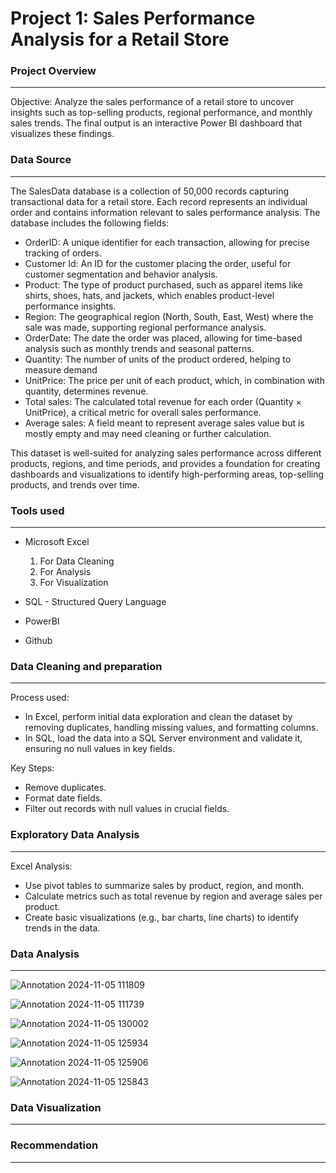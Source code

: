 # **Project 1: Sales Performance Analysis for a Retail Store**

### Project Overview
---
Objective: Analyze the sales performance of a retail store to uncover insights such as top-selling products, regional performance, and monthly sales trends. The final output is an interactive Power BI dashboard that visualizes these findings.

### Data Source 
---
The SalesData database is a collection of 50,000 records capturing transactional data for a retail store. Each record represents an individual order and contains information relevant to sales performance analysis. The database includes the following fields:

- OrderID: A unique identifier for each transaction, allowing for precise tracking of orders.
- Customer Id: An ID for the customer placing the order, useful for customer segmentation and behavior analysis.
- Product: The type of product purchased, such as apparel items like shirts, shoes, hats, and jackets, which enables product-level performance insights.
- Region: The geographical region (North, South, East, West) where the sale was made, supporting regional performance analysis.
- OrderDate: The date the order was placed, allowing for time-based analysis such as monthly trends and seasonal patterns.
- Quantity: The number of units of the product ordered, helping to measure demand
- UnitPrice: The price per unit of each product, which, in combination with quantity, determines revenue.
- Total sales: The calculated total revenue for each order (Quantity × UnitPrice), a critical metric for overall sales performance.
- Average sales: A field meant to represent average sales value but is mostly empty and may need cleaning or further calculation.

This dataset is well-suited for analyzing sales performance across different products, regions, and time periods, and provides a foundation for creating dashboards and visualizations to identify high-performing areas, top-selling products, and trends over time.

### Tools used
---

- Microsoft Excel
  1. For Data Cleaning
  2. For Analysis
  3. For Visualization

- SQL - Structured Query Language
- PowerBI
- Github

### Data Cleaning and preparation
---
Process used:
- In Excel, perform initial data exploration and clean the dataset by removing duplicates, handling missing values, and formatting columns.
- In SQL, load the data into a SQL Server environment and validate it, ensuring no null values in key fields.

Key Steps:
- Remove duplicates.
- Format date fields.
- Filter out records with null values in crucial fields.

### Exploratory Data Analysis
---
Excel Analysis:
- Use pivot tables to summarize sales by product, region, and month.
- Calculate metrics such as total revenue by region and average sales per product.
- Create basic visualizations (e.g., bar charts, line charts) to identify trends in the data.

### Data Analysis
---
![Annotation 2024-11-05 111809](https://github.com/user-attachments/assets/196d55e8-0445-48c2-8cdc-ce19e3b9bcc6)

![Annotation 2024-11-05 111739](https://github.com/user-attachments/assets/274d0d87-89b9-40cc-b1c3-96ef77034dcc)

![Annotation 2024-11-05 130002](https://github.com/user-attachments/assets/882f90d1-a84d-4577-9b6a-5429b120e060)

![Annotation 2024-11-05 125934](https://github.com/user-attachments/assets/7020bfa9-8c88-402c-a97d-ebc0e2052aeb)

![Annotation 2024-11-05 125906](https://github.com/user-attachments/assets/85fc09f5-2a4b-4f2a-9598-974b21b1688e)

![Annotation 2024-11-05 125843](https://github.com/user-attachments/assets/bd2a036a-5724-47a1-b958-1a114e3c8db7)



### Data Visualization
---
### Recommendation
---
